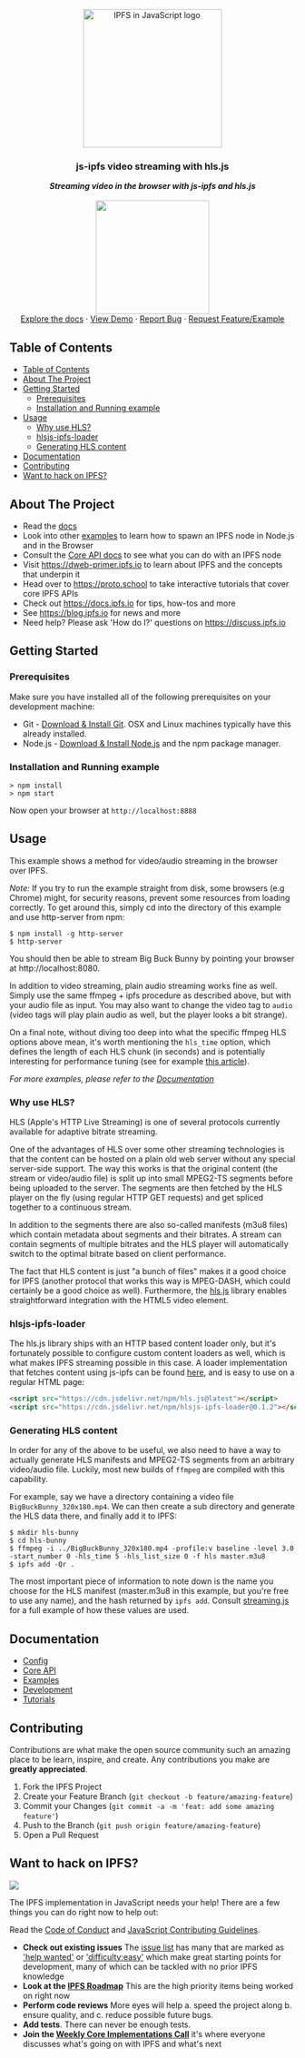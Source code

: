 <p align="center">
  <a href="https://js.ipfs.io" title="JS IPFS">
    <img src="https://ipfs.io/ipfs/Qme6KJdKcp85TYbLxuLV7oQzMiLremD7HMoXLZEmgo6Rnh/js-ipfs-sticker.png" alt="IPFS in JavaScript logo" width="244" />
  </a>
</p>

<h3 align="center"><b>js-ipfs video streaming with hls.js</b></h3>

<p align="center">
    <b><i>Streaming video in the browser with js-ipfs and hls.js</i></b>
    <br />
    <br />
    <img src="https://raw.githubusercontent.com/jlord/forkngo/gh-pages/badges/cobalt.png" width="200">
    <br>
    <a href="https://github.com/ipfs/js-ipfs/tree/master/docs">Explore the docs</a>
    ·
    <a href="https://codesandbox.io/">View Demo</a>
    ·
    <a href="https://github.com/ipfs-examples/js-ipfs-examples/issues">Report Bug</a>
    ·
    <a href="https://github.com/ipfs-examples/js-ipfs-examples/issues">Request Feature/Example</a>
  </p>

## Table of Contents

- [Table of Contents](#table-of-contents)
- [About The Project](#about-the-project)
- [Getting Started](#getting-started)
  - [Prerequisites](#prerequisites)
  - [Installation and Running example](#installation-and-running-example)
- [Usage](#usage)
  - [Why use HLS?](#why-use-hls)
  - [hlsjs-ipfs-loader](#hlsjs-ipfs-loader)
  - [Generating HLS content](#generating-hls-content)
- [Documentation](#documentation)
- [Contributing](#contributing)
- [Want to hack on IPFS?](#want-to-hack-on-ipfs)

## About The Project

- Read the [docs](https://github.com/ipfs/js-ipfs/tree/master/docs)
- Look into other [examples](https://github.com/ipfs-examples/js-ipfs-examples) to learn how to spawn an IPFS node in Node.js and in the Browser
- Consult the [Core API docs](https://github.com/ipfs/js-ipfs/tree/master/docs/core-api) to see what you can do with an IPFS node
- Visit https://dweb-primer.ipfs.io to learn about IPFS and the concepts that underpin it
- Head over to https://proto.school to take interactive tutorials that cover core IPFS APIs
- Check out https://docs.ipfs.io for tips, how-tos and more
- See https://blog.ipfs.io for news and more
- Need help? Please ask 'How do I?' questions on https://discuss.ipfs.io

## Getting Started

### Prerequisites

Make sure you have installed all of the following prerequisites on your development machine:

- Git - [Download & Install Git](https://git-scm.com/downloads). OSX and Linux machines typically have this already installed.
- Node.js - [Download & Install Node.js](https://nodejs.org/en/download/) and the npm package manager.

### Installation and Running example

```console
> npm install
> npm start
```

Now open your browser at `http://localhost:8888`

## Usage

This example shows a method for video/audio streaming in the browser over IPFS.

_Note:_ If you try to run the example straight from disk, some browsers (e.g Chrome) might, for security reasons, prevent some resources from loading correctly. To get around this, simply cd into the directory of this example and use http-server from npm:

```console
$ npm install -g http-server
$ http-server
```

You should then be able to stream Big Buck Bunny by pointing your browser at http://localhost:8080.

In addition to video streaming, plain audio streaming works fine as well. Simply use the same ffmpeg + ipfs procedure as described above, but with your audio file as input. You may also want to change the video tag to `audio` (video tags will play plain audio as well, but the player looks a bit strange).

On a final note, without diving too deep into what the specific ffmpeg HLS options above mean, it's worth mentioning the `hls_time` option, which defines the length of each HLS chunk (in seconds) and is potentially interesting for performance tuning (see for example [this article](https://bitmovin.com/mpeg-dash-hls-segment-length/)).

_For more examples, please refer to the [Documentation](#documentation)_

### Why use HLS?

HLS (Apple's HTTP Live Streaming) is one of several protocols currently available for adaptive bitrate streaming.

One of the advantages of HLS over some other streaming technologies is that the content can be hosted on a plain old web server without any special server-side support. The way this works is that the original content (the stream or video/audio file) is split up into small MPEG2-TS segments before being uploaded to the server. The segments are then fetched by the HLS player on the fly (using regular HTTP GET requests) and get spliced together to a continuous stream.

In addition to the segments there are also so-called manifests (m3u8 files) which contain metadata about segments and their bitrates. A stream can contain segments of multiple bitrates and the HLS player will automatically switch to the optimal bitrate based on client performance.

The fact that HLS content is just "a bunch of files" makes it a good choice for IPFS (another protocol that works this way is MPEG-DASH, which could certainly be a good choice as well). Furthermore, the [hls.js](https://github.com/video-dev/hls.js) library enables straightforward integration with the HTML5 video element.

### hlsjs-ipfs-loader

The hls.js library ships with an HTTP based content loader only, but it's fortunately possible to configure custom content loaders as well, which is what makes IPFS streaming possible in this case. A loader implementation that fetches content using js-ipfs can be found [here](https://www.npmjs.com/package/hlsjs-ipfs-loader), and is easy to use on a regular HTML page:

```html
<script src="https://cdn.jsdelivr.net/npm/hls.js@latest"></script>
<script src="https://cdn.jsdelivr.net/npm/hlsjs-ipfs-loader@0.1.2"></script>
```

### Generating HLS content

In order for any of the above to be useful, we also need to have a way to actually generate HLS manifests and MPEG2-TS segments from an arbitrary video/audio file. Luckily, most new builds of `ffmpeg` are compiled with this capability.

For example, say we have a directory containing a video file `BigBuckBunny_320x180.mp4`. We can then create a sub directory and generate the HLS data there, and finally add it to IPFS:

```console
$ mkdir hls-bunny
$ cd hls-bunny
$ ffmpeg -i ../BigBuckBunny_320x180.mp4 -profile:v baseline -level 3.0 -start_number 0 -hls_time 5 -hls_list_size 0 -f hls master.m3u8
$ ipfs add -Qr .
```

The most important piece of information to note down is the name you choose for the HLS manifest (master.m3u8 in this example, but you're free to use any name), and the hash returned by `ipfs add`. Consult [streaming.js](streaming.js) for a full example of how these values are used.

## Documentation

- [Config](https://docs.ipfs.io/)
- [Core API](https://github.com/ipfs/js-ipfs/tree/master/docs/core-api)
- [Examples](https://github.com/ipfs-examples/js-ipfs-examples)
- [Development](https://github.com/ipfs/js-ipfs/blob/master/docs/DEVELOPMENT.md)
- [Tutorials](https://proto.school)

## Contributing

Contributions are what make the open source community such an amazing place to be learn, inspire, and create. Any contributions you make are **greatly appreciated**.

1. Fork the IPFS Project
2. Create your Feature Branch (`git checkout -b feature/amazing-feature`)
3. Commit your Changes (`git commit -a -m 'feat: add some amazing feature'`)
4. Push to the Branch (`git push origin feature/amazing-feature`)
5. Open a Pull Request

## Want to hack on IPFS?

[![](https://cdn.rawgit.com/jbenet/contribute-ipfs-gif/master/img/contribute.gif)](https://github.com/ipfs/community/blob/master/CONTRIBUTING.md)

The IPFS implementation in JavaScript needs your help! There are a few things you can do right now to help out:

Read the [Code of Conduct](https://github.com/ipfs/community/blob/master/code-of-conduct.md) and [JavaScript Contributing Guidelines](https://github.com/ipfs/community/blob/master/CONTRIBUTING_JS.md).

- **Check out existing issues** The [issue list](https://github.com/ipfs/js-ipfs/issues) has many that are marked as ['help wanted'](https://github.com/ipfs/js-ipfs/issues?q=is%3Aissue+is%3Aopen+sort%3Aupdated-desc+label%3A%22help+wanted%22) or ['difficulty:easy'](https://github.com/ipfs/js-ipfs/issues?q=is%3Aissue+is%3Aopen+sort%3Aupdated-desc+label%3Adifficulty%3Aeasy) which make great starting points for development, many of which can be tackled with no prior IPFS knowledge
- **Look at the [IPFS Roadmap](https://github.com/ipfs/roadmap)** This are the high priority items being worked on right now
- **Perform code reviews** More eyes will help
  a. speed the project along
  b. ensure quality, and
  c. reduce possible future bugs.
- **Add tests**. There can never be enough tests.
- **Join the [Weekly Core Implementations Call](https://github.com/ipfs/team-mgmt/issues/992)** it's where everyone discusses what's going on with IPFS and what's next
